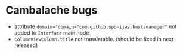 # Cambalache bugs

* attribute `domain="domain="com.github.spo-ijaz.hostsmanager"` not added to `Interface` main node
* `ColumnViewColumn.title` not translatable. (should be fixed in next released)
